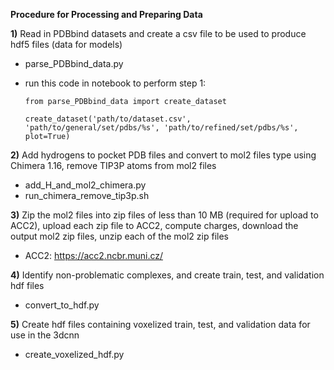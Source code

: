 **Procedure for Processing and Preparing Data**

**1)** Read in PDBbind datasets and create a csv file to be used to produce hdf5 files (data for models)
  - parse_PDBbind_data.py
  - run this code in notebook to perform step 1:
        
        from parse_PDBbind_data import create_dataset
        
        create_dataset('path/to/dataset.csv', 'path/to/general/set/pdbs/%s', 'path/to/refined/set/pdbs/%s', plot=True)
        
        
**2)** Add hydrogens to pocket PDB files and convert to mol2 files type using Chimera 1.16, remove TIP3P atoms from mol2 files
  - add_H_and_mol2_chimera.py
  - run_chimera_remove_tip3p.sh
  
**3)** Zip the mol2 files into zip files of less than 10 MB (required for upload to ACC2), upload each zip file to ACC2, compute charges, download the output mol2 zip files, unzip each of the mol2 zip files
  - ACC2: <https://acc2.ncbr.muni.cz/>
   
**4)** Identify non-problematic complexes, and create train, test, and validation hdf files
  - convert_to_hdf.py
  
**5)** Create hdf files containing voxelized train, test, and validation data for use in the 3dcnn
  - create_voxelized_hdf.py
